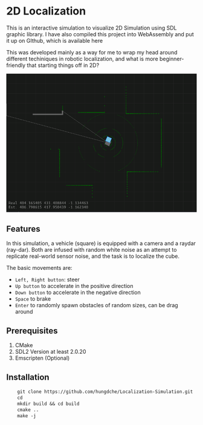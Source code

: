 # 2D Localization

This is an interactive simulation to visualize 2D Simulation using SDL graphic library. I have also compiled this project into WebAssembly and put it up on GIthub, which is available here

This was developed mainly as a way for me to wrap my head around different techiniques in robotic localization, and what is more beginner-friendly that starting things off in 2D? 

<p align="center">
  <img src="screenshots/sim.png" />
</p>

## Features

In this simulation, a vehicle (square) is equipped with a camera and a raydar (ray-dar). Both are infused with random white noise as an attempt to replicate real-world sensor noise, and the task is to localize the cube. 

The basic movements are:

* `Left, Right button`: steer
* `Up button` to accelerate in the positive direction 
* `Down button` to accelerate in the negative direction 
* `Space` to brake
* `Enter` to randomly spawn obstacles of random sizes, can be drag around  

## Prerequisites

1. CMake
2. SDL2 Version at least 2.0.20
3. Emscripten (Optional)

## Installation 


        git clone https://github.com/hungdche/Localization-Simulation.git
        cd 
        mkdir build && cd build 
        cmake .. 
        make -j

